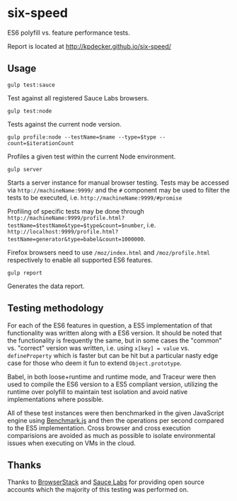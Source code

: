 # six-speed

ES6 polyfill vs. feature performance tests.

Report is located at http://kpdecker.github.io/six-speed/

## Usage

```
gulp test:sauce
```

Test against all registered Sauce Labs browsers.

```
gulp test:node
```

Tests against the current node version.

```
gulp profile:node --testName=$name --type=$type --count=$iterationCount
```

Profiles a given test within the current Node environment.

```
gulp server
```

Starts a server instance for manual browser testing. Tests may be accessed via `http://machineName:9999/` and the `#` component may be used to filter the tests to be executed, i.e. `http://machineName:9999/#promise`

Profiling of specific tests may be done through `http://machineName:9999/profile.html?testName=$testName&type=$type&count=$number`, i.e. `http://localhost:9999/profile.html?testName=generator&type=babel&count=1000000`.

Firefox browsers need to use `/moz/index.html` and `/moz/profile.html` respectively to enable all supported ES6 features.

```
gulp report
```

Generates the data report.


## Testing methodology

For each of the ES6 features in question, a ES5 implementation of that functionality was written along with a ES6 version. It should be noted that the functionality is frequently the same, but in some cases the "common" vs. "correct" version was written, i.e. using `x[key] = value` vs. `defineProperty` which is faster but can be hit but a particular nasty edge case for those who deem it fun to extend `Object.prototype`.

Babel, in both loose+runtime and runtime mode, and Traceur were then used to compile the ES6 version to a ES5 compliant version, utilizing the runtime over polyfill to maintain test isolation and avoid native implementations where possible.

All of these test instances were then benchmarked in the given JavaScript engine using [Benchmark.js](http://benchmarkjs.com/) and then the operations per second compared to the ES5 implementation. Cross browser and cross execution comparisions are avoided as much as possible to isolate environmental issues when executing on VMs in the cloud.


## Thanks

Thanks to [BrowserStack](browserstack.com) and [Sauce Labs](https://saucelabs.com/) for providing open source accounts which the majority of this testing was performed on.
